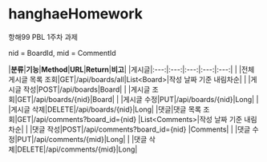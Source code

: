 # hanghaeHomework
항해99 PBL 1주차 과제

  nid = BoardId,
  mid = CommentId

  |**분류**|**기능**|**Method**|**URL**|**Return**|**비고**|
  |게시글|:---:|:---:|:---:|:---:|:---:|
  | |전체 게시글 목록 조회|GET|/api/boards/all|List\<Board\>|작성 날짜 기준 내림차순|
  | |게시글 작성|POST|/api/boards|Board|
  | |게시글 조회|GET|/api/boards/{nid}|Board|
  | |게시글 수정|PUT|/api/boards/{nid}|Long|
  | |게시글 삭제|DELETE|/api/boards/{nid}|Long|
  |댓글|댓글 목록 조회|GET|/api/comments?board_id={nid} |List\<Comments\>|작성 날짜 기준 내림차순|
  | |댓글 작성|POST|/api/comments?board_id={nid} |Comments|
  | |댓글 수정|PUT|/api/comments/{mid}|Long|
  | |댓글 삭제|DELETE|/api/comments/{mid}|Long|
